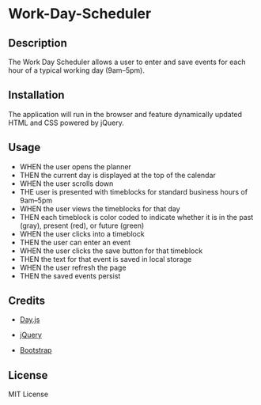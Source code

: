 # Work-Day-Scheduler

## Description

The Work Day Scheduler allows a user to enter and save events for each hour of a typical working day (9am–5pm).


## Installation

The application will run in the browser and feature dynamically updated HTML and CSS powered by jQuery. 

## Usage


- WHEN the user opens the planner
- THEN the current day is displayed at the top of the calendar
- WHEN the user scrolls down
- THE user is presented with timeblocks for standard business hours of 9am&ndash;5pm
- WHEN the user views the timeblocks for that day
- THEN each timeblock is color coded to indicate whether it is in the past (gray), present (red), or future (green)
- WHEN the user clicks into a timeblock
- THEN the user can enter an event
- WHEN the user clicks the save button for that timeblock
- THEN the text for that event is saved in local storage
- WHEN the user refresh the page
- THEN the saved events persist


## Credits

- [Day.js](https://day.js.org/en/)

- [jQuery](https://jquery.com/)

- [Bootstrap](https://getbootstrap.com/)

## License

MIT License